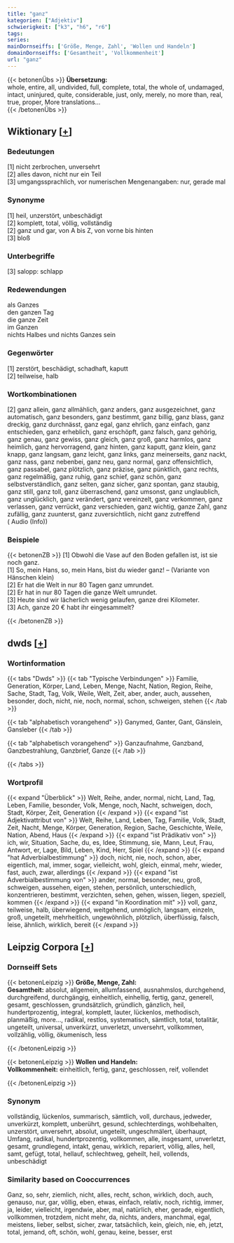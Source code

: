 ```yaml
---
title: "ganz"
kategorien: ["Adjektiv"]
schwierigkeit: ["k3", "h6", "r6"]
tags:
series:
mainDornseiffs: ['Größe, Menge, Zahl', 'Wollen und Handeln']
domainDornseiffs: ['Gesamtheit', 'Vollkommenheit']
url: "ganz"
---
```


{{< betonenÜbs >}}
**Übersetzung:**  
whole, entire, all, undivided, full, complete, total, the whole of, undamaged, intact, uninjured, quite, considerable, just, only, merely, no more than, real, true, proper, More translations...  
{{< /betonenÜbs >}}

## Wiktionary [[+](https://de.wiktionary.org/wiki/ganz)]

### Bedeutungen
[1] nicht zerbrochen, unversehrt  
[2] alles davon, nicht nur ein Teil  
[3] umgangssprachlich, vor numerischen Mengenangaben: nur, gerade mal  

### Synonyme
[1] heil, unzerstört, unbeschädigt  
[2] komplett, total, völlig, vollständig  
[2] ganz und gar, von A bis Z, von vorne bis hinten  
[3] bloß  

### Unterbegriffe
[3] salopp: schlapp  

### Redewendungen
als Ganzes  
den ganzen Tag  
die ganze Zeit  
im Ganzen  
nichts Halbes und nichts Ganzes sein  

### Gegenwörter
[1] zerstört, beschädigt, schadhaft, kaputt  
[2] teilweise, halb  

### Wortkombinationen
[2] ganz allein, ganz allmählich, ganz anders, ganz ausgezeichnet, ganz automatisch, ganz besonders, ganz bestimmt, ganz billig, ganz blass, ganz dreckig, ganz durchnässt, ganz egal, ganz ehrlich, ganz einfach, ganz entschieden, ganz erheblich, ganz erschöpft, ganz falsch, ganz gehörig, ganz genau, ganz gewiss, ganz gleich, ganz groß, ganz harmlos, ganz heimlich, ganz hervorragend, ganz hinten, ganz kaputt, ganz klein, ganz knapp, ganz langsam, ganz leicht, ganz links, ganz meinerseits, ganz nackt, ganz nass, ganz nebenbei, ganz neu, ganz normal, ganz offensichtlich, ganz passabel, ganz plötzlich, ganz präzise, ganz pünktlich, ganz rechts, ganz regelmäßig, ganz ruhig, ganz schief, ganz schön, ganz selbstverständlich, ganz selten, ganz sicher, ganz spontan, ganz staubig, ganz still, ganz toll, ganz überraschend, ganz umsonst, ganz unglaublich, ganz unglücklich, ganz verändert, ganz vereinzelt, ganz verkommen, ganz verlassen, ganz verrückt, ganz verschieden, ganz wichtig,  ganze Zahl, ganz zufällig, ganz zuunterst, ganz zuversichtlich, nicht ganz zutreffend ( Audio (Info))  

### Beispiele
{{< betonenZB >}}
[1] Obwohl die Vase auf den Boden gefallen ist, ist sie noch ganz.  
[1] So, mein Hans, so, mein Hans, bist du wieder ganz! – (Variante von Hänschen klein)  
[2] Er hat die Welt in nur 80 Tagen ganz umrundet.  
[2] Er hat in nur 80 Tagen die ganze Welt umrundet.  
[3] Heute sind wir lächerlich wenig gelaufen, ganze drei Kilometer.  
[3] Ach, ganze 20 € habt ihr eingesammelt?  

{{< /betonenZB >}}


## dwds [[+](https://www.dwds.de/wb/ganz)]

### Wortinformation
{{< tabs "Dwds" >}}
{{< tab "Typische Verbindungen" >}}
Familie, Generation, Körper, Land, Leben, Menge, Nacht, Nation, Region, Reihe, Sache, Stadt, Tag, Volk, Weile, Welt, Zeit, aber, ander, auch, aussehen, besonder, doch, nicht, nie, noch, normal, schon, schweigen, stehen
{{< /tab >}}

{{< tab "alphabetisch vorangehend" >}}
Ganymed, Ganter, Gant, Gänslein, Gansleber
{{< /tab >}}

{{< tab "alphabetisch vorangehend" >}}
Ganzaufnahme, Ganzband, Ganzbestrahlung, Ganzbrief, Ganze
{{< /tab >}}

{{< /tabs >}}

### Wortprofil
{{< expand "Überblick" >}} Welt, Reihe, ander, normal, nicht, Land, Tag, Leben, Familie, besonder, Volk, Menge, noch, Nacht, schweigen, doch, Stadt, Körper, Zeit, Generation {{< /expand >}}
{{< expand "ist Adjektivattribut von" >}} Welt, Reihe, Land, Leben, Tag, Familie, Volk, Stadt, Zeit, Nacht, Menge, Körper, Generation, Region, Sache, Geschichte, Weile, Nation, Abend, Haus {{< /expand >}}
{{< expand "ist Prädikativ von" >}} ich, wir, Situation, Sache, du, es, Idee, Stimmung, sie, Mann, Leut, Frau, Antwort, er, Lage, Bild, Leben, Kind, Herr, Spiel {{< /expand >}}
{{< expand "hat Adverbialbestimmung" >}} doch, nicht, nie, noch, schon, aber, eigentlich, mal, immer, sogar, vielleicht, wohl, gleich, einmal, mehr, wieder, fast, auch, zwar, allerdings {{< /expand >}}
{{< expand "ist Adverbialbestimmung von" >}} ander, normal, besonder, neu, groß, schweigen, aussehen, eigen, stehen, persönlich, unterschiedlich, konzentrieren, bestimmt, verzichten, sehen, gehen, wissen, liegen, speziell, kommen {{< /expand >}}
{{< expand "in Koordination mit" >}} voll, ganz, teilweise, halb, überwiegend, weitgehend, unmöglich, langsam, einzeln, groß, ungeteilt, mehrheitlich, ungewöhnlich, plötzlich, überflüssig, falsch, leise, ähnlich, wirklich, bereit {{< /expand >}}

## Leipzig Corpora [[+](https://corpora.uni-leipzig.de/en/res?word=ganz&corpusId=deu_newscrawl-public_2018)]

### Dornseiff Sets
{{< betonenLeipzig >}}
**Größe, Menge, Zahl:**  
**Gesamtheit:** absolut, allgemein, allumfassend, ausnahmslos, durchgehend, durchgreifend, durchgängig, einheitlich, einhellig, fertig, ganz, generell, gesamt, geschlossen, grundsätzlich, gründlich, gänzlich, heil, hundertprozentig, integral, komplett, lauter, lückenlos, methodisch, planmäßig, more..., radikal, restlos, systematisch, sämtlich, total, totalitär, ungeteilt, universal, unverkürzt, unverletzt, unversehrt, vollkommen, vollzählig, völlig, ökumenisch, less  

{{< /betonenLeipzig >}}


{{< betonenLeipzig >}}
**Wollen und Handeln:**  
**Vollkommenheit:** einheitlich, fertig, ganz, geschlossen, reif, vollendet  

{{< /betonenLeipzig >}}

### Synonym
vollständig, lückenlos, summarisch, sämtlich, voll, durchaus, jedweder, unverkürzt, komplett, unberührt, gesund, schlechterdings, wohlbehalten, unzerstört, unversehrt, absolut, ungeteilt, ungeschmälert, überhaupt, Umfang, radikal, hundertprozentig, vollkommen, alle, insgesamt, unverletzt, gesamt, grundlegend, intakt, genau, wirklich, repariert, völlig, alles, hell, samt, gefügt, total, hellauf, schlechtweg, geheilt, heil, vollends, unbeschädigt


### Similarity based on Cooccurrences
Ganz, so, sehr, ziemlich, nicht, alles, recht, schon, wirklich, doch, auch, genauso, nur, gar, völlig, eben, etwas, einfach, relativ, noch, richtig, immer, ja, leider, vielleicht, irgendwie, aber, mal, natürlich, eher, gerade, eigentlich, vollkommen, trotzdem, nicht mehr, da, nichts, anders, manchmal, egal, meistens, lieber, selbst, sicher, zwar, tatsächlich, kein, gleich, nie, eh, jetzt, total, jemand, oft, schön, wohl, genau, keine, besser, erst

